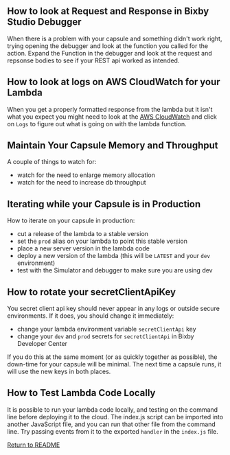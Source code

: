 ## How to look at Request and Response in Bixby Studio Debugger

When there is a problem with your capsule and something didn't work right, trying opening the
debugger and look at the function you called for the action. Expand the Function in the debugger and
look at the request and repsonse bodies to see if your REST api worked as intended.

## How to look at logs on AWS CloudWatch for your Lambda

When you get a properly formatted response from the lambda but it isn't what you expect you might need to look
at the [AWS CloudWatch](https://console.aws.amazon.com/cloudwatch) and click on `Logs` to figure out what is going on
with the lambda function.

## Maintain Your Capsule Memory and Throughput

A couple of things to watch for:
- watch for the need to enlarge memory allocation
- watch for the need to increase db throughput

## Iterating while your Capsule is in Production

How to iterate on your capsule in production:
- cut a release of the lambda to a stable version
- set the `prod` alias on your lambda to point this stable version
- place a new server version in the lambda code
- deploy a new version of the lambda (this will be `LATEST` and your `dev` environment) 
- test with the Simulator and debugger to make sure you are using dev 

## How to rotate your secretClientApiKey

You secret client api key should never appear in any logs or outside secure environments. If it does, you should
change it immediately:
- change your lambda environment variable `secretClientApi` key
- change your `dev` and `prod` secrets for `secretClientApi` in Bixby Developer Center

If you do this at the same moment (or as quickly together as possible), the down-time for your capsule will be minimal.
The next time a capsule runs, it will use the new keys in both places.

## How to Test Lambda Code Locally

It is possible to run your lambda code locally, and testing on the command line before deploying it to the cloud.
The index.js script can be imported into another JavaScript file, and you can run that other file
from the command line. Try passing events from it to the exported `handler` in the `index.js` file.

[Return to README](../README.md)
